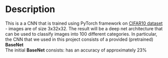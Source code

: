 # Description
This is a a CNN that is trained using PyTorch framework on [CIFAR10 dataset](https://www.cs.toronto.edu/~kriz/cifar.html) - images are of size 3x32x32. The result will be a deep net architecture that can be used to classify images into 100 different categories. In particular, the CNN that we used in this project consists of a provided (pretrained) **BaseNet**    
The initial **BaseNet** consists: 
 has an accuracy of approximately 23% 

